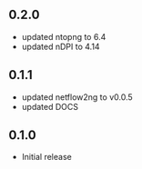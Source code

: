 <!-- https://developers.home-assistant.io/docs/add-ons/presentation#keeping-a-changelog -->

## 0.2.0

- updated ntopng to 6.4
- updated nDPI to 4.14

## 0.1.1

- updated netflow2ng to v0.0.5
- updated DOCS

## 0.1.0

- Initial release